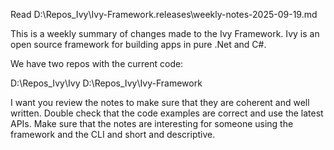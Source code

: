 ﻿Read D:\Repos\_Ivy\Ivy-Framework\.releases\weekly-notes-2025-09-19.md

This is a weekly summary of changes made to the Ivy Framework.
Ivy is an open source framework for building apps in pure .Net and C#.

We have two repos with the current code:

D:\Repos\_Ivy\Ivy
D:\Repos\_Ivy\Ivy-Framework

I want you review the notes to make sure that they are coherent and well written. Double check that the code examples are correct and use the latest APIs. Make sure that the notes are interesting for someone using the framework and the CLI and short and descriptive.